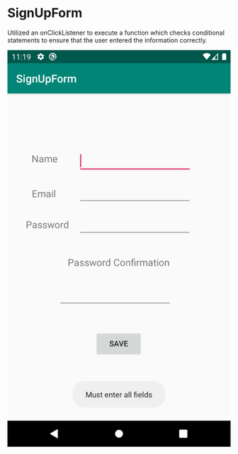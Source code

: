 # SignUpForm

Utilized an onClickListener to execute a function which checks conditional statements to ensure that the user entered the information correctly.

![TEXT](Screenshot_1581567565.png)
